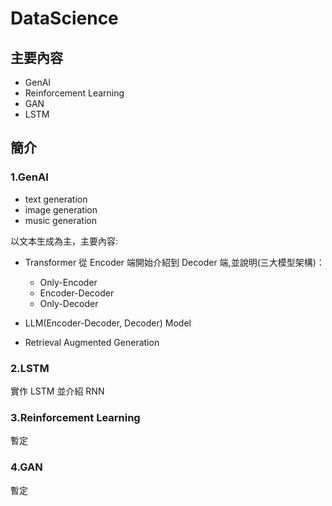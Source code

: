 # DataScience
## 主要內容
- GenAI
- Reinforcement Learning
- GAN
- LSTM

## 簡介
### 1.GenAI
- text generation
- image generation
- music generation

以文本生成為主，主要內容:  
- Transformer
  從 Encoder 端開始介紹到 Decoder 端,並說明(三大模型架構)：  
  - Only-Encoder
  - Encoder-Decoder
  - Only-Decoder
- LLM(Encoder-Decoder, Decoder) Model
  
- Retrieval Augmented Generation

### 2.LSTM
實作 LSTM 並介紹 RNN

### 3.Reinforcement Learning
暫定

### 4.GAN
暫定

